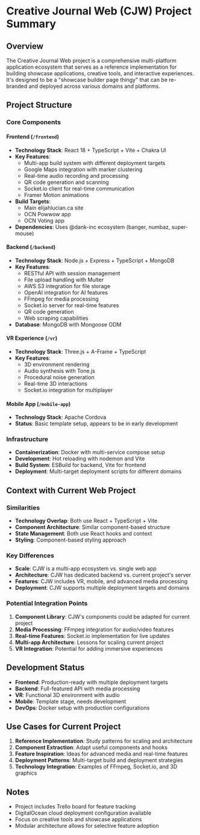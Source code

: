 # Creative Journal Web (CJW) Project Summary

## Overview

The Creative Journal Web project is a comprehensive multi-platform application ecosystem that serves as a reference implementation for building showcase applications, creative tools, and interactive experiences. It's designed to be a "showcase builder page thingy" that can be re-branded and deployed across various domains and platforms.

## Project Structure

### Core Components

#### Frontend (`/frontend`)

- **Technology Stack**: React 18 + TypeScript + Vite + Chakra UI
- **Key Features**:
  - Multi-app build system with different deployment targets
  - Google Maps integration with marker clustering
  - Real-time audio recording and processing
  - QR code generation and scanning
  - Socket.io client for real-time communication
  - Framer Motion animations
- **Build Targets**:
  - Main elijahlucian.ca site
  - OCN Powwow app
  - OCN Voting app
- **Dependencies**: Uses @dank-inc ecosystem (banger, numbaz, super-mouse)

#### Backend (`/backend`)

- **Technology Stack**: Node.js + Express + TypeScript + MongoDB
- **Key Features**:
  - RESTful API with session management
  - File upload handling with Multer
  - AWS S3 integration for file storage
  - OpenAI integration for AI features
  - FFmpeg for media processing
  - Socket.io server for real-time features
  - QR code generation
  - Web scraping capabilities
- **Database**: MongoDB with Mongoose ODM

#### VR Experience (`/vr`)

- **Technology Stack**: Three.js + A-Frame + TypeScript
- **Key Features**:
  - 3D environment rendering
  - Audio synthesis with Tone.js
  - Procedural noise generation
  - Real-time 3D interactions
  - Socket.io integration for multiplayer

#### Mobile App (`/mobile-app`)

- **Technology Stack**: Apache Cordova
- **Status**: Basic template setup, appears to be in early development

### Infrastructure

- **Containerization**: Docker with multi-service compose setup
- **Development**: Hot reloading with nodemon and Vite
- **Build System**: ESBuild for backend, Vite for frontend
- **Deployment**: Multi-target deployment scripts for different domains

## Context with Current Web Project

### Similarities

- **Technology Overlap**: Both use React + TypeScript + Vite
- **Component Architecture**: Similar component-based structure
- **State Management**: Both use React hooks and context
- **Styling**: Component-based styling approach

### Key Differences

- **Scale**: CJW is a multi-app ecosystem vs. single web app
- **Architecture**: CJW has dedicated backend vs. current project's server
- **Features**: CJW includes VR, mobile, and advanced media processing
- **Deployment**: CJW supports multiple deployment targets and domains

### Potential Integration Points

1. **Component Library**: CJW's components could be adapted for current project
2. **Media Processing**: FFmpeg integration for audio/video features
3. **Real-time Features**: Socket.io implementation for live updates
4. **Multi-app Architecture**: Lessons for scaling current project
5. **VR Integration**: Potential for adding immersive experiences

## Development Status

- **Frontend**: Production-ready with multiple deployment targets
- **Backend**: Full-featured API with media processing
- **VR**: Functional 3D environment with audio
- **Mobile**: Template stage, needs development
- **DevOps**: Docker setup with production configurations

## Use Cases for Current Project

1. **Reference Implementation**: Study patterns for scaling and architecture
2. **Component Extraction**: Adapt useful components and hooks
3. **Feature Inspiration**: Ideas for advanced media and real-time features
4. **Deployment Patterns**: Multi-target build and deployment strategies
5. **Technology Integration**: Examples of FFmpeg, Socket.io, and 3D graphics

## Notes

- Project includes Trello board for feature tracking
- DigitalOcean cloud deployment configuration available
- Focus on creative tools and showcase applications
- Modular architecture allows for selective feature adoption
